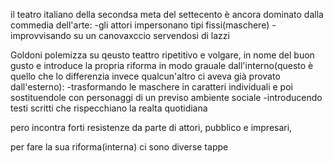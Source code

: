 il teatro italiano della secondsa meta del settecento è ancora dominato dalla commedia dell'arte:
-gli attori impersonano tipi fissi(maschere)
-improvvisando su un canovaxccio servendosi di lazzi

Goldoni polemizza su  qeusto teattro ripetitivo e volgare, in nome del buon gusto e introduce la propria riforma in modo grauale dall'interno(questo è quello che lo differenzia invece qualcun'altro ci aveva già provato dall'esterno):
-trasformando le maschere in caratteri individuali e poi sostituendole con personaggi di un previso ambiente sociale
-introducendo testi scritti che rispecchiano la realta quotidiana

pero incontra forti resistenze da parte di attori, pubblico e impresari,

per fare la sua riforma(interna) ci sono diverse tappe
